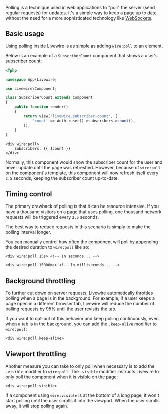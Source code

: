 Polling is a technique used in web applications to "poll" the server (send regular requests) for updates. It's a simple way to keep a page up to date without the need for a more sophisticated technology like [WebSockets](/docs/events#real-time-events-using-laravel-echo).

## Basic usage

Using polling inside Livewire is as simple as adding `wire:poll` to an element.

Below is an example of a `SubscriberCount` component that shows a user's subscriber count:

```php
<?php

namespace App\Livewire;

use Livewire\Component;

class SubscriberCount extends Component
{
    public function render()
    {
        return view('livewire.subscriber-count', [
            'count' => Auth::user()->subscribers->count(),
        ]);
    }
}
```

```blade
<div wire:poll>
    Subscribers: {{ $count }}
</div>
```

Normally, this component would show the subscriber count for the user and never update until the page was refreshed. However, because of `wire:poll` on the component's template, this component will now refresh itself every `2.5` seconds, keeping the subscriber count up-to-date.

## Timing control

The primary drawback of polling is that it can be resource intensive. If you have a thousand visitors on a page that uses polling, one thousand network requests will be triggered every `2.5` seconds.

The best way to reduce requests in this scenario is simply to make the polling interval longer.

You can manually control how often the component will poll by appending the desired duration to `wire:poll` like so:

```blade
<div wire:poll.15s> <!-- In seconds... -->

<div wire:poll.15000ms> <!-- In milliseconds... -->
```

## Background throttling

To further cut down on server requests, Livewire automatically throttles polling when a page is in the background. For example, if a user keeps a page open in a different browser tab, Livewire will reduce the number of polling requests by 95% until the user revisits the tab.

If you want to opt-out of this behavior and keep polling continuously, even when a tab is in the background, you can add the `.keep-alive` modifier to `wire:poll`:

```blade
<div wire:poll.keep-alive>
```

##  Viewport throttling

Another measure you can take to only poll when necessary is to add the `.visible` modifier to `wire:poll`. The `.visible` modifier instructs Livewire to only poll the component when it is visible on the page:

```blade
<div wire:poll.visible>
```

If a component using `wire:visible` is at the bottom of a long page, it won't start polling until the user scrolls it into the viewport. When the user scrolls away, it will stop polling again.
